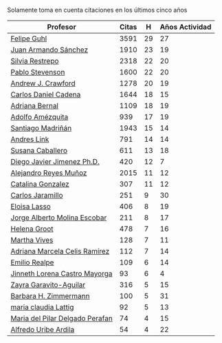 Solamente toma en cuenta citaciones en los últimos cinco años

Profesor | Citas | H | Años Actividad |
----  | ----- | --- | --- |
[Felipe Guhl](https://scholar.google.com/citations?user=E_DHqIcAAAAJ&hl=en) | 3591 | 29 | 27 | 
[Juan Armando Sánchez](https://scholar.google.com/citations?user=l8nad3oAAAAJ&hl=en)| 1910 | 23 | 19 | 
[Silvia Restrepo](https://scholar.google.com/citations?user=7_dVIeAAAAAJ&hl=en)| 2318| 22| 20|
[Pablo Stevenson](https://scholar.google.com/citations?user=NRb_QsIAAAAJ&hl=en) | 1600 | 22 | 20 | 
[Andrew J. Crawford](https://scholar.google.com/citations?user=XLYvOpMAAAAJ&hl=en)| 1278|20 | 19|
[Carlos Daniel Cadena](https://scholar.google.com/citations?user=HC_mHmUAAAAJ&hl=en) | 1644 | 18| 15|
[Adriana Bernal](https://scholar.google.com/citations?user=vQ9yFZoAAAAJ&hl=en) | 1109| 18| 19|
[Adolfo Amézquita](https://scholar.google.com/citations?user=07uD4yoAAAAJ&hl=en&oi=ao)|939|17| 19|
[Santiago Madriñán](https://scholar.google.com/citations?user=K9Wwx68AAAAJ&hl=en)|1943|15|14|
[Andres Link](https://scholar.google.com/citations?user=BkuODsEAAAAJ&hl=en) | 791| 14|14|
[Susana Caballero](https://scholar.google.com/citations?user=ArkqZi4AAAAJ&hl=en) | 611 | 13 | 18|
[Diego Javier Jimenez Ph.D.](https://scholar.google.com/citations?user=zStJb4wAAAAJ&hl=en) | 420|12|7|
[Alejandro Reyes Muñoz](https://scholar.google.com/citations?user=hbXF8UEAAAAJ&hl=en)| 2015|11| 12|
[Catalina Gonzalez](https://scholar.google.com/citations?user=KvbIIjYAAAAJ&hl=en) | 307|11 | 12|
[Carlos Jaramillo](https://scholar.google.com/citations?user=6wyy5-wAAAAJ&hl=en) | 251 | 9 | 30|
[Eloisa Lasso](https://scholar.google.com/citations?user=V8_nGxAAAAAJ&hl=en) | 406 | 8 | 19 | 
[Jorge Alberto Molina Escobar](https://scholar.google.com/citations?user=nCoNP_MAAAAJ&hl=en&oi=ao)| 211 | 8 | 17 | 
[Helena Groot](https://scholar.google.com/citations?user=FXehv54AAAAJ&hl=en) | 478| 7 |  16 |
[Martha Vives](https://scholar.google.com/citations?user=FmskIBcAAAAJ&hl=en)| 128| 7 | 11|
[Adriana Marcela Celis Ramírez](https://scholar.google.com/citations?user=cSNByG0AAAAJ&hl=en) | 112 | 7 | 14|
[Emilio Realpe](https://scholar.google.com/citations?user=fuKuXU0AAAAJ&hl=en)|109|6|14|
[Jinneth Lorena Castro Mayorga](https://scholar.google.com/citations?user=rqY8KlMAAAAJ&hl=en) | 93 | 6 | 4|
[Zayra Garavito-Aguilar](https://scholar.google.com/citations?user=J1xQFB4AAAAJ&hl=en&oi=ao) | 316| 5 | 15|
[Barbara H. Zimmermann](https://scholar.google.com/citations?user=DOeJlG4AAAAJ&hl=en) | 100| 5 | 31|
[maria claudia Lattig](https://scholar.google.com/citations?user=GXeR6rIAAAAJ&hl=en)| 92| 5| 13|
[Maria del Pilar Delgado Perafan](https://scholar.google.com/citations?user=UO8_KrMAAAAJ&hl=en)| 74|4|15|
[Alfredo Uribe Ardila](https://scholar.google.com/citations?user=cKKsleUAAAAJ&hl=en) | 54 | 4 | 22|

